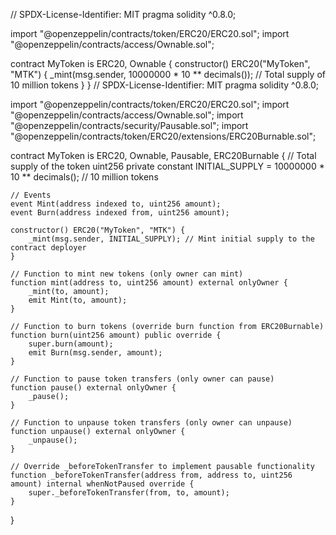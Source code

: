 // SPDX-License-Identifier: MIT
pragma solidity ^0.8.0;

import "@openzeppelin/contracts/token/ERC20/ERC20.sol";
import "@openzeppelin/contracts/access/Ownable.sol";

contract MyToken is ERC20, Ownable {
    constructor() ERC20("MyToken", "MTK") {
        _mint(msg.sender, 10000000 * 10 ** decimals()); // Total supply of 10 million tokens
    }
}
// SPDX-License-Identifier: MIT
pragma solidity ^0.8.0;

import "@openzeppelin/contracts/token/ERC20/ERC20.sol";
import "@openzeppelin/contracts/access/Ownable.sol";
import "@openzeppelin/contracts/security/Pausable.sol";
import "@openzeppelin/contracts/token/ERC20/extensions/ERC20Burnable.sol";

contract MyToken is ERC20, Ownable, Pausable, ERC20Burnable {
    // Total supply of the token
    uint256 private constant INITIAL_SUPPLY = 10000000 * 10 ** decimals(); // 10 million tokens

    // Events
    event Mint(address indexed to, uint256 amount);
    event Burn(address indexed from, uint256 amount);

    constructor() ERC20("MyToken", "MTK") {
        _mint(msg.sender, INITIAL_SUPPLY); // Mint initial supply to the contract deployer
    }

    // Function to mint new tokens (only owner can mint)
    function mint(address to, uint256 amount) external onlyOwner {
        _mint(to, amount);
        emit Mint(to, amount);
    }

    // Function to burn tokens (override burn function from ERC20Burnable)
    function burn(uint256 amount) public override {
        super.burn(amount);
        emit Burn(msg.sender, amount);
    }

    // Function to pause token transfers (only owner can pause)
    function pause() external onlyOwner {
        _pause();
    }

    // Function to unpause token transfers (only owner can unpause)
    function unpause() external onlyOwner {
        _unpause();
    }

    // Override _beforeTokenTransfer to implement pausable functionality
    function _beforeTokenTransfer(address from, address to, uint256 amount) internal whenNotPaused override {
        super._beforeTokenTransfer(from, to, amount);
    }
}
